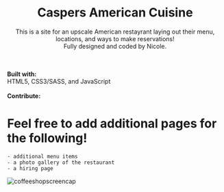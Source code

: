 <h1 align="center"><b> Caspers American Cuisine </b></h1>
<p align="center">This is a site for an upscale American restayrant laying out their menu, locations, and ways to make reservations!<br>
Fully designed and coded by Nicole.</p>

<br><br>
<b> Built with: </b><br>
HTML5, CSS3/SASS, and JavaScript
<br><BR>
<b>Contribute: </b><br>
# Feel free to add additional pages for the following!
	- additional menu items	
	- a photo gallery of the restaurant
 	- a hiring page
  
![coffeeshopscreencap](https://user-images.githubusercontent.com/36938804/47251151-c2038f80-d3fd-11e8-978c-5f33a1aeeddb.png)

